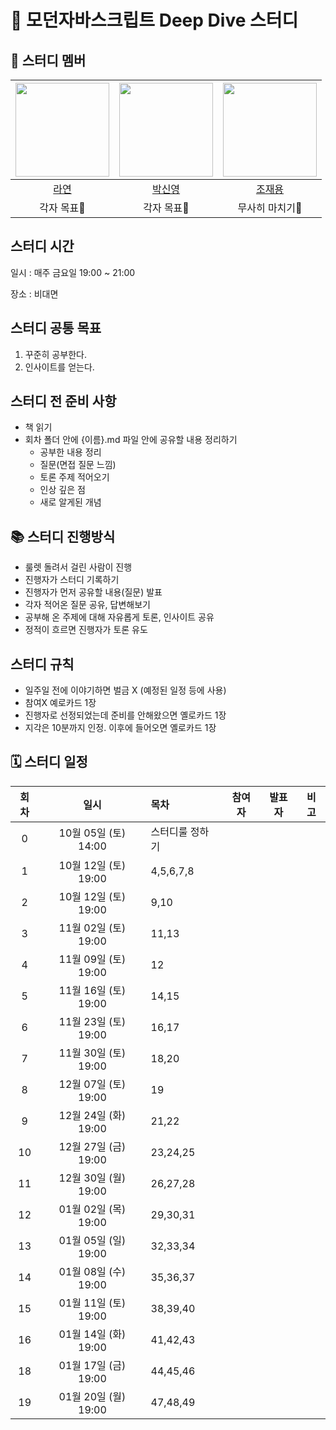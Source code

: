 # 💙 모던자바스크립트 Deep Dive 스터디

## 🐥 스터디 멤버

| <img src="https://avatars.githubusercontent.com/u/86452280?v=4" width="150" height="150"/> |                                      <img src="https://avatars.githubusercontent.com/u/92427132?v=4" width="150" height="150"/> |                                      <img src="https://avatars.githubusercontent.com/u/66457807?v=4" width="150" height="150"/> |
|:------------------:|:---------------------------:|:---------------------------:|
|[라연](https://github.com/Youn-Rha)|[박신영](https://github.com/parknew0)|[조재용](https://github.com/WithJo)|
|각자 목표🤔|각자 목표🧐|무사히 마치기🤯|


## 스터디 시간

일시 : 매주 금요일 19:00 ~ 21:00

장소 : 비대면

## 스터디 공통 목표

1. 꾸준히 공부한다.
2. 인사이트를 얻는다.

## 스터디 전 준비 사항

- 책 읽기
- 회차 폴더 안에 {이름}.md 파일 안에 공유할 내용 정리하기
  - 공부한 내용 정리
  - 질문(면접 질문 느낌)
  - 토론 주제 적어오기
  - 인상 깊은 점
  - 새로 알게된 개념

## 📚 스터디 진행방식

- 룰렛 돌려서 걸린 사람이 진행
- 진행자가 스터디 기록하기
- 진행자가 먼저 공유할 내용(질문) 발표
- 각자 적어온 질문 공유, 답변해보기
- 공부해 온 주제에 대해 자유롭게 토론, 인사이트 공유
- 정적이 흐르면 진행자가 토론 유도

## 스터디 규칙

- 일주일 전에 이야기하면 벌금 X (예정된 일정 등에 사용)
- 참여X 예로카드 1장
- 진행자로 선정되었는데 준비를 안해왔으면 옐로카드 1장
- 지각은 10분까지 인정. 이후에 들어오면 옐로카드 1장

## 🗓 스터디 일정

| 회차  | 일시                  | 목차                | 참여자               | 발표자           | 비고                       |
|:----:|:-------------------:|:--------------------|:-------------------:|:---------------:|:-----------------------:|
| 0    | 10월 05일 (토) 14:00 | 스터디룰 정하기          |                     |                 |                         |
| 1    | 10월 12일 (토) 19:00 | 4,5,6,7,8            |                     |                 |                         |
| 2    | 10월 12일 (토) 19:00 | 9,10                 |                     |                 |                         |
| 3    | 11월 02일 (토) 19:00 | 11,13                |                     |                 |                         |
| 4    | 11월 09일 (토) 19:00 | 12                   |                     |                 |                         |
| 5    | 11월 16일 (토) 19:00 | 14,15                |                     |                 |                         |
| 6    | 11월 23일 (토) 19:00 | 16,17                |                     |                 |                         |
| 7    | 11월 30일 (토) 19:00 | 18,20                |                     |                 |                         |
| 8    | 12월 07일 (토) 19:00 | 19                   |                     |                 |                         |
| 9    | 12월 24일 (화) 19:00 | 21,22                |                     |                 |                         |
| 10   | 12월 27일 (금) 19:00 | 23,24,25             |                     |                 |                         |
| 11   | 12월 30일 (월) 19:00 | 26,27,28             |                     |                 |                         |
| 12   | 01월 02일 (목) 19:00 | 29,30,31             |                     |                 |                         |
| 13   | 01월 05일 (일) 19:00 | 32,33,34             |                     |                 |                         |
| 14   | 01월 08일 (수) 19:00 | 35,36,37             |                     |                 |                         |
| 15   | 01월 11일 (토) 19:00 | 38,39,40             |                     |                 |                         |
| 16   | 01월 14일 (화) 19:00 | 41,42,43             |                     |                 |                         |
| 18   | 01월 17일 (금) 19:00 | 44,45,46             |                     |                 |                         |
| 19   | 01월 20일 (월) 19:00 | 47,48,49             |                     |                 |                         |


